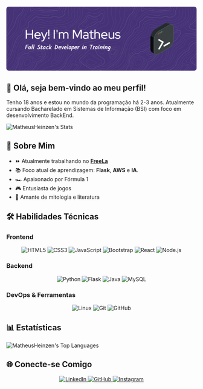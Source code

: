 ![Header](./github-header-image.png)

## 👋 Olá, seja bem-vindo ao meu perfil!

Tenho 18 anos e estou no mundo da programação há 2-3 anos. Atualmente cursando Bacharelado em Sistemas de Informação (BSI) com foco em desenvolvimento BackEnd.

![MatheusHeinzen's Stats](https://github-readme-stats.vercel.app/api?username=MatheusHeinzen&theme=nightowl&show_icons=true&hide_border=true&count_private=true)

## 🚀 Sobre Mim

- ⏩ Atualmente trabalhando no [**FreeLa**](https://github.com/MatheusHeinzen/Free-La)
- 📚 Foco atual de aprendizagem: **Flask**, **AWS** e **IA**.
- 🏎️ Apaixonado por Fórmula 1
- 🎮 Entusiasta de jogos
- 📖 Amante de mitologia e literatura

## 🛠️ Habilidades Técnicas

### Frontend
<div align="center">
  <img src="https://profilinator.rishav.dev/skills-assets/html5-original-wordmark.svg" alt="HTML5" height="40" title="HTML5"/>
  <img src="https://profilinator.rishav.dev/skills-assets/css3-original-wordmark.svg" alt="CSS3" height="40" title="CSS3"/>
  <img src="https://profilinator.rishav.dev/skills-assets/javascript-original.svg" alt="JavaScript" height="40" title="JavaScript"/>
  <img src="https://profilinator.rishav.dev/skills-assets/bootstrap-plain.svg" alt="Bootstrap" height="40" title="Bootstrap"/>
  <img src="https://profilinator.rishav.dev/skills-assets/react-original-wordmark.svg" alt="React" height="40" title="React"/>
  <img src="https://profilinator.rishav.dev/skills-assets/nodejs-original-wordmark.svg" alt="Node.js" height="40" title="Node.js"/>
</div>

### Backend
<div align="center">
  <img src="https://profilinator.rishav.dev/skills-assets/python-original.svg" alt="Python" height="40" title="Python"/>
  <img src="https://profilinator.rishav.dev/skills-assets/flask.png" alt="Flask" height="40" title="Flask"/>
  <img src="https://profilinator.rishav.dev/skills-assets/java-original-wordmark.svg" alt="Java" height="40" title="Java"/>
  <img src="https://profilinator.rishav.dev/skills-assets/mysql-original-wordmark.svg" alt="MySQL" height="40" title="MySQL"/>
</div>

### DevOps & Ferramentas
<div align="center">
  <img src="https://profilinator.rishav.dev/skills-assets/linux-original.svg" alt="Linux" height="40" title="Linux"/>
  <img src="https://profilinator.rishav.dev/skills-assets/git-scm-icon.svg" alt="Git" height="40" title="Git"/>
  <img src="https://cdn-icons-png.flaticon.com/512/25/25231.png" alt="GitHub" height="40" title="GitHub"/>
</div>

## 📊 Estatísticas

![MatheusHeinzen's Top Languages](https://github-readme-stats.vercel.app/api/top-langs/?username=MatheusHeinzen&theme=nightowl&show_icons=true&hide_border=true&layout=compact)

## 🌐 Conecte-se Comigo

<div align="center">
  <a href="https://linkedin.com/in/matheus-heinzen" target="_blank">
    <img src="https://img.shields.io/badge/LinkedIn-0077B5?style=for-the-badge&logo=linkedin&logoColor=white" alt="LinkedIn"/>
  </a>
  <a href="https://github.com/MatheusHeinzen" target="_blank">
    <img src="https://img.shields.io/badge/GitHub-100000?style=for-the-badge&logo=github&logoColor=white" alt="GitHub"/>
  </a>
  <a href="https://instagram.com/_matheus.heinzen" target="_blank">
    <img src="https://img.shields.io/badge/Instagram-E4405F?style=for-the-badge&logo=instagram&logoColor=white" alt="Instagram"/>
  </a>
</div>
